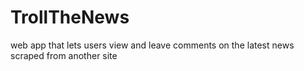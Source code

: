 # TrollTheNews
 web app that lets users view and leave comments on the latest news scraped from another site
